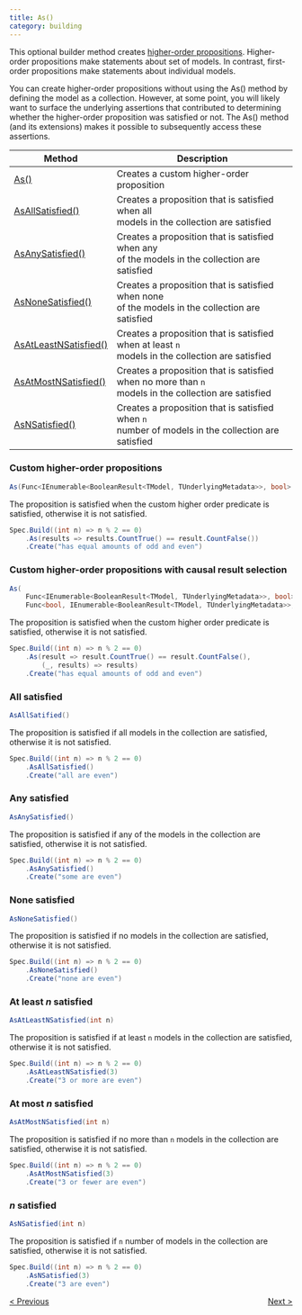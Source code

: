 ```yaml
---
title: As()
category: building
---
```

This optional builder method creates [higher-order propositions](https://en.wikipedia.org/wiki/Higher-order_logic).
Higher-order propositions make statements about set of models.
In contrast, first-order propositions make statements about individual models.

You can create higher-order propositions without using the As() method by defining the model as a collection.
However, at some point, you will likely want to surface the underlying assertions that contributed to determining 
whether the higher-order proposition was satisfied or not.
The As() method (and its extensions) makes it possible to subsequently access these assertions.

| Method                                                  | Description                                                                                                |
|---------------------------------------------------------|------------------------------------------------------------------------------------------------------------|
| [As()](./As.html#custom-higher-order-propositions)      | Creates a custom higher-order proposition                                                                  |
| [AsAllSatisfied()](./As.html#all-satisfied)             | Creates a proposition that is satisfied when all <br/> models in the collection are satisfied              |
| [AsAnySatisfied()](./As.html#any-satisfied)             | Creates a proposition that is satisfied when any <br/> of the models in the collection are satisfied       |
| [AsNoneSatisfied()](./As.html#none-satisfied)           | Creates a proposition that is satisfied when none <br/>of the models in the collection are satisfied       |
| [AsAtLeastNSatisfied()](./As.html#at-least-n-satisfied) | Creates a proposition that is satisfied when at least `n` <br/>models in the collection are satisfied      |
| [AsAtMostNSatisfied()](./As.html#at-most-n-satisfied)   | Creates a proposition that is satisfied when no more than `n` <br/> models in the collection are satisfied |
| [AsNSatisfied()](./As.html#n-satisfied)                 | Creates a proposition that is satisfied when `n` <br/>number of models in the collection are satisfied          |


### Custom higher-order propositions
```csharp
As(Func<IEnumerable<BooleanResult<TModel, TUnderlyingMetadata>>, bool> higherOrderPredicate)
```

The proposition is satisfied when the custom higher order predicate is satisfied, otherwise it is not satisfied.

```csharp
Spec.Build((int n) => n % 2 == 0)
    .As(results => results.CountTrue() == result.CountFalse())
    .Create("has equal amounts of odd and even")
```

### Custom higher-order propositions with causal result selection
```csharp
As(
    Func<IEnumerable<BooleanResult<TModel, TUnderlyingMetadata>>, bool> higherOrderPredicate,  
    Func<bool, IEnumerable<BooleanResult<TModel, TUnderlyingMetadata>>, IEnumerable<BooleanResult<TModel, TUnderlyingMetadata>>> causeSelector)
```

The proposition is satisfied when the custom higher order predicate is satisfied, otherwise it is not satisfied.

```csharp
Spec.Build((int n) => n % 2 == 0)
    .As(result => result.CountTrue() == result.CountFalse(),
        (_, results) => results)
    .Create("has equal amounts of odd and even")
```

### All satisfied

```csharp
AsAllSatified()
```

The proposition is satisfied if all models in the collection are satisfied, otherwise it is not satisfied.

```csharp
Spec.Build((int n) => n % 2 == 0)
    .AsAllSatisfied()
    .Create("all are even")
```

### Any satisfied

```csharp
AsAnySatisfied()
```

The proposition is satisfied if any of the models in the collection are satisfied, otherwise it is not satisfied.

```csharp
Spec.Build((int n) => n % 2 == 0)
    .AsAnySatisfied()
    .Create("some are even")
```

### None satisfied

```csharp
AsNoneSatisfied()
```

The proposition is satisfied if no models in the collection are satisfied, otherwise it is not satisfied.

```csharp
Spec.Build((int n) => n % 2 == 0)
    .AsNoneSatisfied()
    .Create("none are even")
```

### At least _n_ satisfied

```csharp
AsAtLeastNSatisfied(int n)
```

The proposition is satisfied if at least `n` models in the collection are satisfied, otherwise it is not satisfied.

```csharp
Spec.Build((int n) => n % 2 == 0)
    .AsAtLeastNSatisfied(3)
    .Create("3 or more are even")
```

### At most _n_ satisfied

```csharp
AsAtMostNSatisfied(int n)
```

The proposition is satisfied if no more than `n` models in the collection are satisfied, otherwise it is not
satisfied.

```csharp
Spec.Build((int n) => n % 2 == 0)
    .AsAtMostNSatisfied(3)
    .Create("3 or fewer are even")
```

### _n_ satisfied

```csharp
AsNSatisfied(int n)
```

The proposition is satisfied if `n` number of models in the collection are satisfied, otherwise it is not
satisfied.

```csharp
Spec.Build((int n) => n % 2 == 0)
    .AsNSatisfied(3)
    .Create("3 are even")
```

<div style="display: flex; justify-content: space-between">
    <a href="./Build.html">&lt; Previous</a>
    <a href="./WhenTrue.html">Next &gt;</a>
</div>